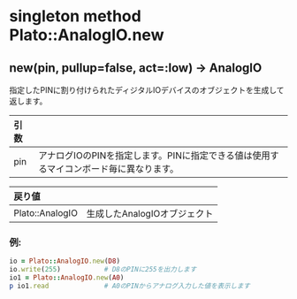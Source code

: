 # singleton method Plato::AnalogIO.new

## new(pin, pullup=false, act=:low) -> AnalogIO

指定したPINに割り付けられたディジタルIOデバイスのオブジェクトを生成して返します。

|引数||
|:--|:--|
|pin|アナログIOのPINを指定します。PINに指定できる値は使用するマイコンボード毎に異なります。|

|戻り値||
|:--|:--|
|Plato::AnalogIO|生成したAnalogIOオブジェクト|

### 例:
```Ruby
io = Plato::AnalogIO.new(D8)
io.write(255)           # D8のPINに255を出力します
io1 = Plato::AnalogIO.new(A0)
p io1.read              # A0のPINからアナログ入力した値を表示します
```
